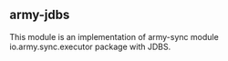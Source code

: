 ## army-jdbs

This module is an implementation of army-sync module io.army.sync.executor package with JDBS.
